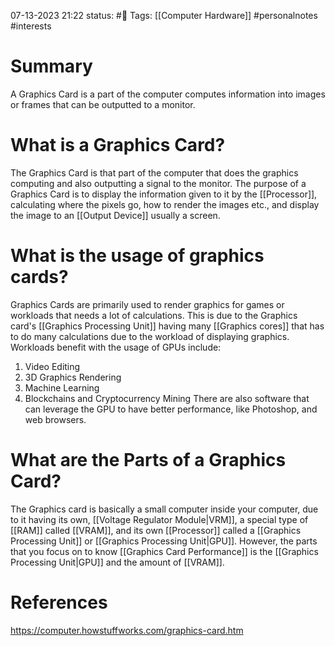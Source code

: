 07-13-2023 21:22
status: #📝
Tags: [[Computer Hardware]] #personalnotes #interests 

# Summary 
A Graphics Card is a part of the computer computes information into images or frames that can be outputted to a monitor.

# What is a Graphics Card? 
The Graphics Card is that part of the computer that does the graphics computing and also outputting a signal to the monitor. The purpose of a Graphics Card is to display the information given to it by the [[Processor]], calculating where the pixels go, how to render the images etc., and display the image to an [[Output Device]] usually a screen. 

# What is the usage of graphics cards? 
Graphics Cards are primarily used to render graphics for games or workloads that needs a lot of calculations. This is due to the Graphics card's [[Graphics Processing Unit]] having many [[Graphics cores]] that has to do many calculations due to the workload of displaying graphics. Workloads benefit with the usage of GPUs include: 
1. Video Editing
2. 3D Graphics Rendering
3. Machine Learning
4. Blockchains and Cryptocurrency Mining
There are also software that can leverage the GPU to have better performance, like Photoshop, and web browsers. 

# What are the Parts of a Graphics Card?
 The Graphics card is basically a small computer inside your computer, due to it having its own, [[Voltage Regulator Module|VRM]], a special type of [[RAM]] called [[VRAM]], and its own [[Processor]] called a [[Graphics Processing Unit]] or [[Graphics Processing Unit|GPU]]. However, the parts that you focus on to know [[Graphics Card Performance]] is the [[Graphics Processing Unit|GPU]] and the amount of [[VRAM]]. 


# References
https://computer.howstuffworks.com/graphics-card.htm